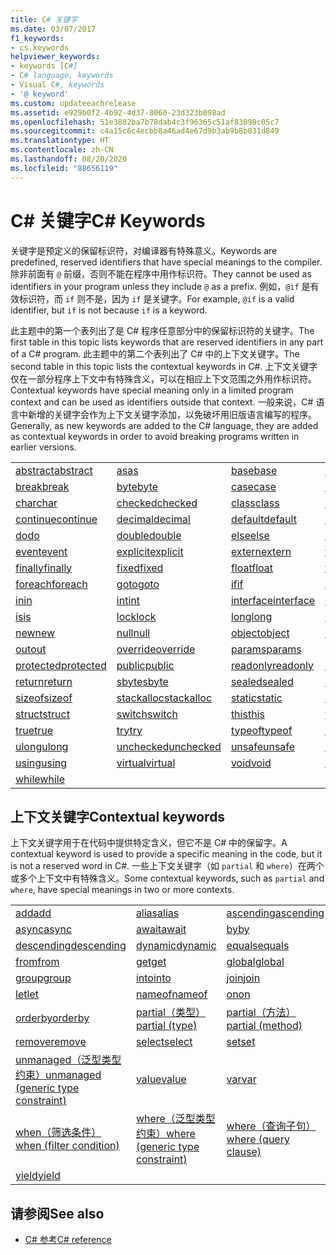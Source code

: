 ```yaml
---
title: C# 关键字
ms.date: 03/07/2017
f1_keywords:
- cs.keywords
helpviewer_keywords:
- keywords [C#]
- C# language, keywords
- Visual C#, keywords
- '@ keyword'
ms.custom: updateeachrelease
ms.assetid: e929b0f2-4b92-4d37-8060-23d323b098ad
ms.openlocfilehash: 51e3802ba7b78dab4c3f96365c51af83098c05c7
ms.sourcegitcommit: c4a15c6c4ecbb8a46ad4e67d9b3ab9b8b031d849
ms.translationtype: HT
ms.contentlocale: zh-CN
ms.lasthandoff: 08/20/2020
ms.locfileid: "88656119"
---
```

# <a name="c-keywords"></a><span data-ttu-id="1a99e-102">C# 关键字</span><span class="sxs-lookup"><span data-stu-id="1a99e-102">C# Keywords</span></span>

<span data-ttu-id="1a99e-103">关键字是预定义的保留标识符，对编译器有特殊意义。</span><span class="sxs-lookup"><span data-stu-id="1a99e-103">Keywords are predefined, reserved identifiers that have special meanings to the compiler.</span></span> <span data-ttu-id="1a99e-104">除非前面有 `@` 前缀，否则不能在程序中用作标识符。</span><span class="sxs-lookup"><span data-stu-id="1a99e-104">They cannot be used as identifiers in your program unless they include `@` as a prefix.</span></span> <span data-ttu-id="1a99e-105">例如，`@if` 是有效标识符，而 `if` 则不是，因为 `if` 是关键字。</span><span class="sxs-lookup"><span data-stu-id="1a99e-105">For example, `@if` is a valid identifier, but `if` is not because `if` is a keyword.</span></span>  
  
 <span data-ttu-id="1a99e-106">此主题中的第一个表列出了是 C# 程序任意部分中的保留标识符的关键字。</span><span class="sxs-lookup"><span data-stu-id="1a99e-106">The first table in this topic lists keywords that are reserved identifiers in any part of a C# program.</span></span> <span data-ttu-id="1a99e-107">此主题中的第二个表列出了 C# 中的上下文关键字。</span><span class="sxs-lookup"><span data-stu-id="1a99e-107">The second table in this topic lists the contextual keywords in C#.</span></span> <span data-ttu-id="1a99e-108">上下文关键字仅在一部分程序上下文中有特殊含义，可以在相应上下文范围之外用作标识符。</span><span class="sxs-lookup"><span data-stu-id="1a99e-108">Contextual keywords have special meaning only in a limited program context and can be used as identifiers outside that context.</span></span> <span data-ttu-id="1a99e-109">一般来说，C# 语言中新增的关键字会作为上下文关键字添加，以免破坏用旧版语言编写的程序。</span><span class="sxs-lookup"><span data-stu-id="1a99e-109">Generally, as new keywords are added to the C# language, they are added as contextual keywords in order to avoid breaking programs written in earlier versions.</span></span>  
  
|||||  
|---|---|---|---|  
|[<span data-ttu-id="1a99e-110">abstract</span><span class="sxs-lookup"><span data-stu-id="1a99e-110">abstract</span></span>](abstract.md)|[<span data-ttu-id="1a99e-111">as</span><span class="sxs-lookup"><span data-stu-id="1a99e-111">as</span></span>](../operators/type-testing-and-cast.md#as-operator)|[<span data-ttu-id="1a99e-112">base</span><span class="sxs-lookup"><span data-stu-id="1a99e-112">base</span></span>](base.md)|[<span data-ttu-id="1a99e-113">bool</span><span class="sxs-lookup"><span data-stu-id="1a99e-113">bool</span></span>](../builtin-types/bool.md)|  
|[<span data-ttu-id="1a99e-114">break</span><span class="sxs-lookup"><span data-stu-id="1a99e-114">break</span></span>](break.md)|[<span data-ttu-id="1a99e-115">byte</span><span class="sxs-lookup"><span data-stu-id="1a99e-115">byte</span></span>](../builtin-types/integral-numeric-types.md)|[<span data-ttu-id="1a99e-116">case</span><span class="sxs-lookup"><span data-stu-id="1a99e-116">case</span></span>](switch.md)|[<span data-ttu-id="1a99e-117">catch</span><span class="sxs-lookup"><span data-stu-id="1a99e-117">catch</span></span>](try-catch.md)|  
|[<span data-ttu-id="1a99e-118">char</span><span class="sxs-lookup"><span data-stu-id="1a99e-118">char</span></span>](../builtin-types/char.md)|[<span data-ttu-id="1a99e-119">checked</span><span class="sxs-lookup"><span data-stu-id="1a99e-119">checked</span></span>](checked.md)|[<span data-ttu-id="1a99e-120">class</span><span class="sxs-lookup"><span data-stu-id="1a99e-120">class</span></span>](class.md)|[<span data-ttu-id="1a99e-121">const</span><span class="sxs-lookup"><span data-stu-id="1a99e-121">const</span></span>](const.md)|  
|[<span data-ttu-id="1a99e-122">continue</span><span class="sxs-lookup"><span data-stu-id="1a99e-122">continue</span></span>](continue.md)|[<span data-ttu-id="1a99e-123">decimal</span><span class="sxs-lookup"><span data-stu-id="1a99e-123">decimal</span></span>](../builtin-types/floating-point-numeric-types.md)|[<span data-ttu-id="1a99e-124">default</span><span class="sxs-lookup"><span data-stu-id="1a99e-124">default</span></span>](default.md)|[<span data-ttu-id="1a99e-125">delegate</span><span class="sxs-lookup"><span data-stu-id="1a99e-125">delegate</span></span>](../builtin-types/reference-types.md)|  
|[<span data-ttu-id="1a99e-126">do</span><span class="sxs-lookup"><span data-stu-id="1a99e-126">do</span></span>](do.md)|[<span data-ttu-id="1a99e-127">double</span><span class="sxs-lookup"><span data-stu-id="1a99e-127">double</span></span>](../builtin-types/floating-point-numeric-types.md)|[<span data-ttu-id="1a99e-128">else</span><span class="sxs-lookup"><span data-stu-id="1a99e-128">else</span></span>](if-else.md)|[<span data-ttu-id="1a99e-129">enum</span><span class="sxs-lookup"><span data-stu-id="1a99e-129">enum</span></span>](../builtin-types/enum.md)|  
|[<span data-ttu-id="1a99e-130">event</span><span class="sxs-lookup"><span data-stu-id="1a99e-130">event</span></span>](event.md)|[<span data-ttu-id="1a99e-131">explicit</span><span class="sxs-lookup"><span data-stu-id="1a99e-131">explicit</span></span>](../operators/user-defined-conversion-operators.md)|[<span data-ttu-id="1a99e-132">extern</span><span class="sxs-lookup"><span data-stu-id="1a99e-132">extern</span></span>](extern.md)|[<span data-ttu-id="1a99e-133">false</span><span class="sxs-lookup"><span data-stu-id="1a99e-133">false</span></span>](../builtin-types/bool.md)|  
|[<span data-ttu-id="1a99e-134">finally</span><span class="sxs-lookup"><span data-stu-id="1a99e-134">finally</span></span>](try-finally.md)|[<span data-ttu-id="1a99e-135">fixed</span><span class="sxs-lookup"><span data-stu-id="1a99e-135">fixed</span></span>](fixed-statement.md)|[<span data-ttu-id="1a99e-136">float</span><span class="sxs-lookup"><span data-stu-id="1a99e-136">float</span></span>](../builtin-types/floating-point-numeric-types.md)|[<span data-ttu-id="1a99e-137">for</span><span class="sxs-lookup"><span data-stu-id="1a99e-137">for</span></span>](for.md)|  
|[<span data-ttu-id="1a99e-138">foreach</span><span class="sxs-lookup"><span data-stu-id="1a99e-138">foreach</span></span>](foreach-in.md)|[<span data-ttu-id="1a99e-139">goto</span><span class="sxs-lookup"><span data-stu-id="1a99e-139">goto</span></span>](goto.md)|[<span data-ttu-id="1a99e-140">if</span><span class="sxs-lookup"><span data-stu-id="1a99e-140">if</span></span>](if-else.md)|[<span data-ttu-id="1a99e-141">implicit</span><span class="sxs-lookup"><span data-stu-id="1a99e-141">implicit</span></span>](../operators/user-defined-conversion-operators.md)|  
|[<span data-ttu-id="1a99e-142">in</span><span class="sxs-lookup"><span data-stu-id="1a99e-142">in</span></span>](in.md)|[<span data-ttu-id="1a99e-143">int</span><span class="sxs-lookup"><span data-stu-id="1a99e-143">int</span></span>](../builtin-types/integral-numeric-types.md)|[<span data-ttu-id="1a99e-144">interface</span><span class="sxs-lookup"><span data-stu-id="1a99e-144">interface</span></span>](interface.md)|[<span data-ttu-id="1a99e-145">internal</span><span class="sxs-lookup"><span data-stu-id="1a99e-145">internal</span></span>](internal.md)|
|[<span data-ttu-id="1a99e-146">is</span><span class="sxs-lookup"><span data-stu-id="1a99e-146">is</span></span>](is.md)|[<span data-ttu-id="1a99e-147">lock</span><span class="sxs-lookup"><span data-stu-id="1a99e-147">lock</span></span>](lock-statement.md)|[<span data-ttu-id="1a99e-148">long</span><span class="sxs-lookup"><span data-stu-id="1a99e-148">long</span></span>](../builtin-types/integral-numeric-types.md)|[<span data-ttu-id="1a99e-149">namespace</span><span class="sxs-lookup"><span data-stu-id="1a99e-149">namespace</span></span>](namespace.md)|
|[<span data-ttu-id="1a99e-150">new</span><span class="sxs-lookup"><span data-stu-id="1a99e-150">new</span></span>](../operators/new-operator.md)|[<span data-ttu-id="1a99e-151">null</span><span class="sxs-lookup"><span data-stu-id="1a99e-151">null</span></span>](null.md)|[<span data-ttu-id="1a99e-152">object</span><span class="sxs-lookup"><span data-stu-id="1a99e-152">object</span></span>](../builtin-types/reference-types.md)|[<span data-ttu-id="1a99e-153">operator</span><span class="sxs-lookup"><span data-stu-id="1a99e-153">operator</span></span>](../operators/operator-overloading.md)|
|[<span data-ttu-id="1a99e-154">out</span><span class="sxs-lookup"><span data-stu-id="1a99e-154">out</span></span>](out.md)|[<span data-ttu-id="1a99e-155">override</span><span class="sxs-lookup"><span data-stu-id="1a99e-155">override</span></span>](override.md)|[<span data-ttu-id="1a99e-156">params</span><span class="sxs-lookup"><span data-stu-id="1a99e-156">params</span></span>](params.md)|[<span data-ttu-id="1a99e-157">private</span><span class="sxs-lookup"><span data-stu-id="1a99e-157">private</span></span>](private.md)|
|[<span data-ttu-id="1a99e-158">protected</span><span class="sxs-lookup"><span data-stu-id="1a99e-158">protected</span></span>](protected.md)|[<span data-ttu-id="1a99e-159">public</span><span class="sxs-lookup"><span data-stu-id="1a99e-159">public</span></span>](public.md)|[<span data-ttu-id="1a99e-160">readonly</span><span class="sxs-lookup"><span data-stu-id="1a99e-160">readonly</span></span>](readonly.md)|[<span data-ttu-id="1a99e-161">ref</span><span class="sxs-lookup"><span data-stu-id="1a99e-161">ref</span></span>](ref.md)|
|[<span data-ttu-id="1a99e-162">return</span><span class="sxs-lookup"><span data-stu-id="1a99e-162">return</span></span>](return.md)|[<span data-ttu-id="1a99e-163">sbyte</span><span class="sxs-lookup"><span data-stu-id="1a99e-163">sbyte</span></span>](../builtin-types/integral-numeric-types.md)|[<span data-ttu-id="1a99e-164">sealed</span><span class="sxs-lookup"><span data-stu-id="1a99e-164">sealed</span></span>](sealed.md)|[<span data-ttu-id="1a99e-165">short</span><span class="sxs-lookup"><span data-stu-id="1a99e-165">short</span></span>](../builtin-types/integral-numeric-types.md)||
[<span data-ttu-id="1a99e-166">sizeof</span><span class="sxs-lookup"><span data-stu-id="1a99e-166">sizeof</span></span>](../operators/sizeof.md)|[<span data-ttu-id="1a99e-167">stackalloc</span><span class="sxs-lookup"><span data-stu-id="1a99e-167">stackalloc</span></span>](../operators/stackalloc.md)|[<span data-ttu-id="1a99e-168">static</span><span class="sxs-lookup"><span data-stu-id="1a99e-168">static</span></span>](static.md)|[<span data-ttu-id="1a99e-169">string</span><span class="sxs-lookup"><span data-stu-id="1a99e-169">string</span></span>](../builtin-types/reference-types.md)|
|[<span data-ttu-id="1a99e-170">struct</span><span class="sxs-lookup"><span data-stu-id="1a99e-170">struct</span></span>](../builtin-types/struct.md)|[<span data-ttu-id="1a99e-171">switch</span><span class="sxs-lookup"><span data-stu-id="1a99e-171">switch</span></span>](switch.md)|[<span data-ttu-id="1a99e-172">this</span><span class="sxs-lookup"><span data-stu-id="1a99e-172">this</span></span>](this.md)|[<span data-ttu-id="1a99e-173">throw</span><span class="sxs-lookup"><span data-stu-id="1a99e-173">throw</span></span>](throw.md)|
|[<span data-ttu-id="1a99e-174">true</span><span class="sxs-lookup"><span data-stu-id="1a99e-174">true</span></span>](../builtin-types/bool.md)|[<span data-ttu-id="1a99e-175">try</span><span class="sxs-lookup"><span data-stu-id="1a99e-175">try</span></span>](try-catch.md)|[<span data-ttu-id="1a99e-176">typeof</span><span class="sxs-lookup"><span data-stu-id="1a99e-176">typeof</span></span>](../operators/type-testing-and-cast.md#typeof-operator)|[<span data-ttu-id="1a99e-177">uint</span><span class="sxs-lookup"><span data-stu-id="1a99e-177">uint</span></span>](../builtin-types/integral-numeric-types.md)|
|[<span data-ttu-id="1a99e-178">ulong</span><span class="sxs-lookup"><span data-stu-id="1a99e-178">ulong</span></span>](../builtin-types/integral-numeric-types.md)|[<span data-ttu-id="1a99e-179">unchecked</span><span class="sxs-lookup"><span data-stu-id="1a99e-179">unchecked</span></span>](unchecked.md)|[<span data-ttu-id="1a99e-180">unsafe</span><span class="sxs-lookup"><span data-stu-id="1a99e-180">unsafe</span></span>](unsafe.md)|[<span data-ttu-id="1a99e-181">ushort</span><span class="sxs-lookup"><span data-stu-id="1a99e-181">ushort</span></span>](../builtin-types/integral-numeric-types.md)|
|[<span data-ttu-id="1a99e-182">using</span><span class="sxs-lookup"><span data-stu-id="1a99e-182">using</span></span>](using.md)|[<span data-ttu-id="1a99e-183">virtual</span><span class="sxs-lookup"><span data-stu-id="1a99e-183">virtual</span></span>](virtual.md)|[<span data-ttu-id="1a99e-184">void</span><span class="sxs-lookup"><span data-stu-id="1a99e-184">void</span></span>](../builtin-types/void.md)|[<span data-ttu-id="1a99e-185">volatile</span><span class="sxs-lookup"><span data-stu-id="1a99e-185">volatile</span></span>](volatile.md)|
|[<span data-ttu-id="1a99e-186">while</span><span class="sxs-lookup"><span data-stu-id="1a99e-186">while</span></span>](while.md)|

## <a name="contextual-keywords"></a><span data-ttu-id="1a99e-187">上下文关键字</span><span class="sxs-lookup"><span data-stu-id="1a99e-187">Contextual keywords</span></span>

 <span data-ttu-id="1a99e-188">上下文关键字用于在代码中提供特定含义，但它不是 C# 中的保留字。</span><span class="sxs-lookup"><span data-stu-id="1a99e-188">A contextual keyword is used to provide a specific meaning in the code, but it is not a reserved word in C#.</span></span> <span data-ttu-id="1a99e-189">一些上下文关键字（如 `partial` 和 `where`）在两个或多个上下文中有特殊含义。</span><span class="sxs-lookup"><span data-stu-id="1a99e-189">Some contextual keywords, such as `partial` and `where`, have special meanings in two or more contexts.</span></span>  
  
||||  
|---|---|---|  
|[<span data-ttu-id="1a99e-190">add</span><span class="sxs-lookup"><span data-stu-id="1a99e-190">add</span></span>](add.md)|[<span data-ttu-id="1a99e-191">alias</span><span class="sxs-lookup"><span data-stu-id="1a99e-191">alias</span></span>](extern-alias.md)|[<span data-ttu-id="1a99e-192">ascending</span><span class="sxs-lookup"><span data-stu-id="1a99e-192">ascending</span></span>](ascending.md)|
|[<span data-ttu-id="1a99e-193">async</span><span class="sxs-lookup"><span data-stu-id="1a99e-193">async</span></span>](async.md)|[<span data-ttu-id="1a99e-194">await</span><span class="sxs-lookup"><span data-stu-id="1a99e-194">await</span></span>](../operators/await.md)|[<span data-ttu-id="1a99e-195">by</span><span class="sxs-lookup"><span data-stu-id="1a99e-195">by</span></span>](by.md)|
|[<span data-ttu-id="1a99e-196">descending</span><span class="sxs-lookup"><span data-stu-id="1a99e-196">descending</span></span>](descending.md)|[<span data-ttu-id="1a99e-197">dynamic</span><span class="sxs-lookup"><span data-stu-id="1a99e-197">dynamic</span></span>](../builtin-types/reference-types.md)|[<span data-ttu-id="1a99e-198">equals</span><span class="sxs-lookup"><span data-stu-id="1a99e-198">equals</span></span>](equals.md)|
|[<span data-ttu-id="1a99e-199">from</span><span class="sxs-lookup"><span data-stu-id="1a99e-199">from</span></span>](from-clause.md)|[<span data-ttu-id="1a99e-200">get</span><span class="sxs-lookup"><span data-stu-id="1a99e-200">get</span></span>](get.md)|[<span data-ttu-id="1a99e-201">global</span><span class="sxs-lookup"><span data-stu-id="1a99e-201">global</span></span>](../operators/namespace-alias-qualifier.md)|
|[<span data-ttu-id="1a99e-202">group</span><span class="sxs-lookup"><span data-stu-id="1a99e-202">group</span></span>](group-clause.md)|[<span data-ttu-id="1a99e-203">into</span><span class="sxs-lookup"><span data-stu-id="1a99e-203">into</span></span>](into.md)|[<span data-ttu-id="1a99e-204">join</span><span class="sxs-lookup"><span data-stu-id="1a99e-204">join</span></span>](join-clause.md)|
|[<span data-ttu-id="1a99e-205">let</span><span class="sxs-lookup"><span data-stu-id="1a99e-205">let</span></span>](let-clause.md)|[<span data-ttu-id="1a99e-206">nameof</span><span class="sxs-lookup"><span data-stu-id="1a99e-206">nameof</span></span>](../operators/nameof.md)|[<span data-ttu-id="1a99e-207">on</span><span class="sxs-lookup"><span data-stu-id="1a99e-207">on</span></span>](on.md)|
|[<span data-ttu-id="1a99e-208">orderby</span><span class="sxs-lookup"><span data-stu-id="1a99e-208">orderby</span></span>](orderby-clause.md)|[<span data-ttu-id="1a99e-209">partial（类型）</span><span class="sxs-lookup"><span data-stu-id="1a99e-209">partial (type)</span></span>](partial-type.md)|[<span data-ttu-id="1a99e-210">partial（方法）</span><span class="sxs-lookup"><span data-stu-id="1a99e-210">partial (method)</span></span>](partial-method.md)|
|[<span data-ttu-id="1a99e-211">remove</span><span class="sxs-lookup"><span data-stu-id="1a99e-211">remove</span></span>](remove.md)|[<span data-ttu-id="1a99e-212">select</span><span class="sxs-lookup"><span data-stu-id="1a99e-212">select</span></span>](select-clause.md)|[<span data-ttu-id="1a99e-213">set</span><span class="sxs-lookup"><span data-stu-id="1a99e-213">set</span></span>](set.md)|
|[<span data-ttu-id="1a99e-214">unmanaged（泛型类型约束）</span><span class="sxs-lookup"><span data-stu-id="1a99e-214">unmanaged (generic type constraint)</span></span>](where-generic-type-constraint.md)|[<span data-ttu-id="1a99e-215">value</span><span class="sxs-lookup"><span data-stu-id="1a99e-215">value</span></span>](value.md)|[<span data-ttu-id="1a99e-216">var</span><span class="sxs-lookup"><span data-stu-id="1a99e-216">var</span></span>](var.md)|
|[<span data-ttu-id="1a99e-217">when（筛选条件）</span><span class="sxs-lookup"><span data-stu-id="1a99e-217">when (filter condition)</span></span>](when.md)|[<span data-ttu-id="1a99e-218">where（泛型类型约束）</span><span class="sxs-lookup"><span data-stu-id="1a99e-218">where (generic type constraint)</span></span>](where-generic-type-constraint.md)|[<span data-ttu-id="1a99e-219">where（查询子句）</span><span class="sxs-lookup"><span data-stu-id="1a99e-219">where (query clause)</span></span>](where-clause.md)|
|[<span data-ttu-id="1a99e-220">yield</span><span class="sxs-lookup"><span data-stu-id="1a99e-220">yield</span></span>](yield.md)| | |
  
## <a name="see-also"></a><span data-ttu-id="1a99e-221">请参阅</span><span class="sxs-lookup"><span data-stu-id="1a99e-221">See also</span></span>

- [<span data-ttu-id="1a99e-222">C# 参考</span><span class="sxs-lookup"><span data-stu-id="1a99e-222">C# reference</span></span>](../index.md)
